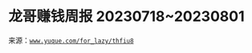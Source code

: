 # 龙哥赚钱周报 20230718~20230801

来源：[`www.yuque.com/for_lazy/thfiu8`](https://www.yuque.com/for_lazy/thfiu8)